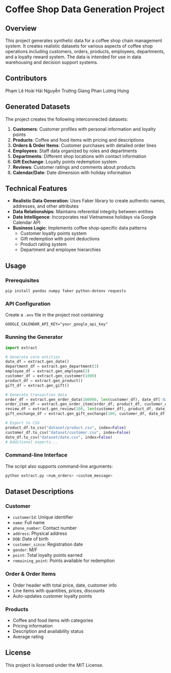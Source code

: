 # Coffee Shop Data Generation Project

## Overview
This project generates synthetic data for a coffee shop chain management system. It creates realistic datasets for various aspects of coffee shop operations including customers, orders, products, employees, departments, and a loyalty reward system. The data is intended for use in data warehousing and decision support systems.

## Contributors
Phạm Lê Hoài Hải
Nguyễn Trường Giang
Phan Lương Hưng

## Generated Datasets

The project creates the following interconnected datasets:

1. **Customers**: Customer profiles with personal information and loyalty points
2. **Products**: Coffee and food items with pricing and descriptions
3. **Orders & Order Items**: Customer purchases with detailed order lines
4. **Employees**: Staff data organized by roles and departments
5. **Departments**: Different shop locations with contact information
6. **Gift Exchange**: Loyalty points redemption system
7. **Reviews**: Customer ratings and comments about products
8. **Calendar/Date**: Date dimension with holiday information

## Technical Features

- **Realistic Data Generation**: Uses Faker library to create authentic names, addresses, and other attributes
- **Data Relationships**: Maintains referential integrity between entities
- **Date Intelligence**: Incorporates real Vietnamese holidays via Google Calendar API
- **Business Logic**: Implements coffee shop-specific data patterns
  - Customer loyalty points system
  - Gift redemption with point deductions
  - Product rating system
  - Department and employee hierarchies

## Usage

### Prerequisites
```
pip install pandas numpy faker python-dotenv requests
```

### API Configuration
Create a `.env` file in the project root containing:
```
GOOGLE_CALENDAR_API_KEY="your_google_api_key"
```

### Running the Generator
```python
import extract

# Generate core entities
date_df = extract.gen_date()
department_df = extract.gen_department(3)
employee_df = extract.gen_employee(3)
customer_df = extract.gen_customer(1000)
product_df = extract.gen_product()
gift_df = extract.gen_gift()

# Generate transaction data
order_df = extract.gen_order_data(100000, len(customer_df), date_df['dateID'].tolist(), employee_df['employeeId'].tolist())
order_item_df = extract.gen_order_item(order_df, product_df, customer_df)
review_df = extract.gen_review(100, len(customer_df), product_df, date_df)
gift_exchange_df = extract.gen_gift_exchange(100, customer_df, date_df, gift_df)

# Export to CSV
product_df.to_csv("dataset/product.csv", index=False)
customer_df.to_csv("dataset/customer.csv", index=False)
date_df.to_csv("dataset/date.csv", index=False)
# Additional exports...
```

### Command-line Interface
The script also supports command-line arguments:
```bash
python extract.py <num_orders> <custom_message>
```

## Dataset Descriptions

### Customer
- `customerId`: Unique identifier
- `name`: Full name
- `phone_number`: Contact number
- `address`: Physical address
- `DOB`: Date of birth
- `customer_since`: Registration date
- `gender`: M/F
- `point`: Total loyalty points earned
- `remaining_point`: Points available for redemption

### Order & Order Items
- Order header with total price, date, customer info
- Line items with quantities, prices, discounts
- Auto-updates customer loyalty points

### Products
- Coffee and food items with categories
- Pricing information
- Description and availability status
- Average rating

## License
This project is licensed under the MIT License.